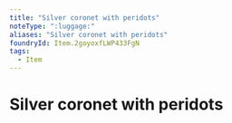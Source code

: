 ```yaml
---
title: "Silver coronet with peridots"
noteType: ":luggage:"
aliases: "Silver coronet with peridots"
foundryId: Item.2goyoxfLWP433FgN
tags:
  - Item
---
```


# Silver coronet with peridots
